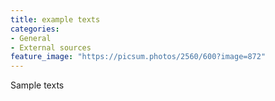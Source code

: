 ```yaml
---
title: example texts
categories:
- General
- External sources
feature_image: "https://picsum.photos/2560/600?image=872"
---
```

 
Sample texts